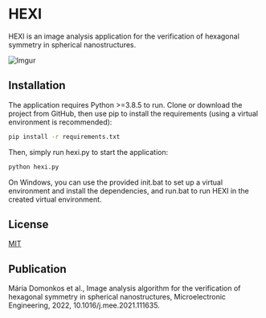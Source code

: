 # HEXI
HEXI is an image analysis application for the verification of hexagonal symmetry in spherical nanostructures.

![Imgur](https://i.imgur.com/wSwISle.png)

## Installation
The application requires Python >=3.8.5 to run.
Clone or download the project from GitHub, then use pip to install the requirements (using a virtual environment is recommended):
```bash
pip install -r requirements.txt
```
Then, simply run hexi.py to start the application:
```bash
python hexi.py
```
On Windows, you can use the provided init.bat to set up a virtual environment and install the dependencies, and run.bat to run HEXI in the created virtual environment.

## License
[MIT](https://choosealicense.com/licenses/mit/)

## Publication
Mária Domonkos et al., Image analysis algorithm for the verification of hexagonal symmetry in spherical nanostructures, Microelectronic Engineering, 2022, 10.1016/j.mee.2021.111635.
